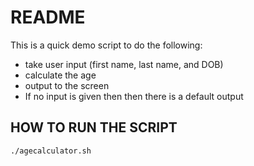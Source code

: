 # README

This is a quick demo script to do the following:
* take user input (first name, last name, and DOB)
* calculate the age
* output to the screen
* If no input is given then then there is a default output

## HOW TO RUN THE SCRIPT

```
./agecalculator.sh
```
